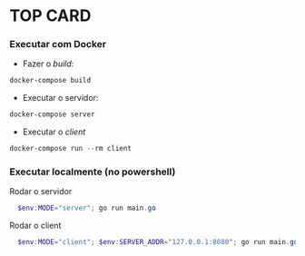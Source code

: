 # TOP CARD

### Executar com Docker

- Fazer o *build*:
``` powershell
docker-compose build
```

- Executar o servidor:
 ``` powershell
docker-compose server
```

- Executar o *client*
``` powershell
docker-compose run --rm client
```

### Executar localmente (no powershell)
Rodar o servidor
``` powershell
  $env:MODE="server"; go run main.go
```

Rodar o client 
``` powershell
  $env:MODE="client"; $env:SERVER_ADDR="127.0.0.1:8080"; go run main.go
```
